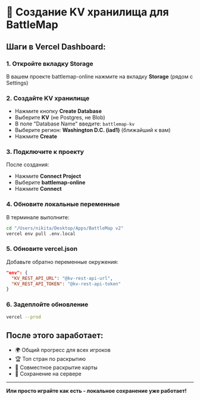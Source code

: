 # 🎯 Создание KV хранилища для BattleMap

## Шаги в Vercel Dashboard:

### 1. Откройте вкладку Storage
В вашем проекте battlemap-online нажмите на вкладку **Storage** (рядом с Settings)

### 2. Создайте KV хранилище
- Нажмите кнопку **Create Database**
- Выберите **KV** (не Postgres, не Blob)
- В поле "Database Name" введите: `battlemap-kv`
- Выберите регион: **Washington D.C. (iad1)** (ближайший к вам)
- Нажмите **Create**

### 3. Подключите к проекту
После создания:
- Нажмите **Connect Project**
- Выберите **battlemap-online**
- Нажмите **Connect**

### 4. Обновите локальные переменные
В терминале выполните:
```bash
cd "/Users/nikita/Desktop/Apps/BattleMap v2"
vercel env pull .env.local
```

### 5. Обновите vercel.json
Добавьте обратно переменные окружения:
```json
"env": {
  "KV_REST_API_URL": "@kv-rest-api-url",
  "KV_REST_API_TOKEN": "@kv-rest-api-token"
}
```

### 6. Задеплойте обновление
```bash
vercel --prod
```

## После этого заработает:
- 🌍 Общий прогресс для всех игроков
- 🏆 Топ стран по раскрытию
- 👥 Совместное раскрытие карты
- 💾 Сохранение на сервере

---

**Или просто играйте как есть - локальное сохранение уже работает!**